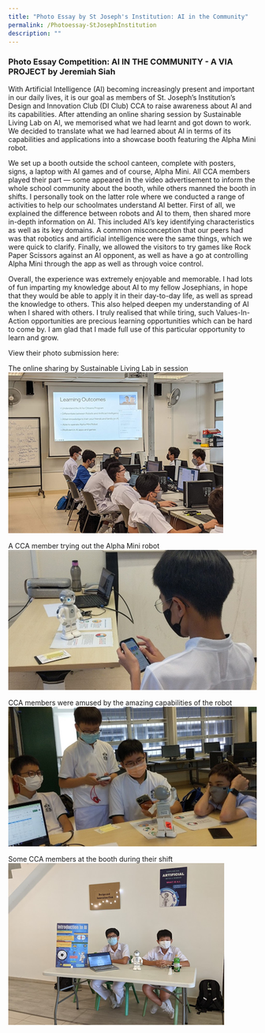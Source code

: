 ```yaml
---
title: "Photo Essay by St Joseph's Institution: AI in the Community"
permalink: /Photoessay-StJosephInstitution
description: ""
---
```

### Photo Essay Competition: AI IN THE COMMUNITY - A VIA PROJECT by Jeremiah Siah ###

With Artificial Intelligence (AI) becoming increasingly present and important in our daily lives, it is our goal as members of St. Joseph’s Institution’s Design and Innovation Club (DI Club) CCA to raise awareness about AI and its capabilities. After attending an online sharing session by Sustainable Living Lab on AI, we memorised what we had learnt and got down to work. We decided to translate what we had learned about AI in terms of its capabilities and applications into a showcase booth featuring the Alpha Mini robot. 

We set up a booth outside the school canteen, complete with posters, signs, a laptop with AI games and of course, Alpha Mini. All CCA members played their part — some appeared in the video advertisement to inform the whole school community about the booth, while others manned the booth in shifts. I personally took on the latter role where we conducted a range of activities to help our schoolmates understand AI better. First of all, we explained the difference between robots and AI to them, then shared more in-depth information on AI. This included AI’s key identifying characteristics as well as its key domains. A common misconception that our peers had was that robotics and artificial intelligence were the same things, which we were quick to clarify. Finally, we allowed the visitors to try games like Rock Paper Scissors against an AI opponent, as well as have a go at controlling Alpha Mini through the app as well as through voice control. 

Overall, the experience was extremely enjoyable and memorable. I had lots of fun imparting my knowledge about AI to my fellow Josephians, in hope that they would be able to apply it in their day-to-day life, as well as spread the knowledge to others. This also helped deepen my understanding of AI when I shared with others. I truly realised that while tiring, such Values-In-Action opportunities are precious learning opportunities which can be hard to come by. I am glad that I made full use of this particular opportunity to learn and grow.  

View their photo submission here: 

The online sharing by Sustainable Living Lab in session
![](/images/events/competitions/SJI%201.png)

A CCA member trying out the Alpha Mini robot
![](/images/events/competitions/SJI%202.jpg)

CCA members were amused by the amazing capabilities of the robot
![](/images/events/competitions/SJI%203.jpg)

Some CCA members at the booth during their shift
![](/images/events/competitions/SJI%204.png)